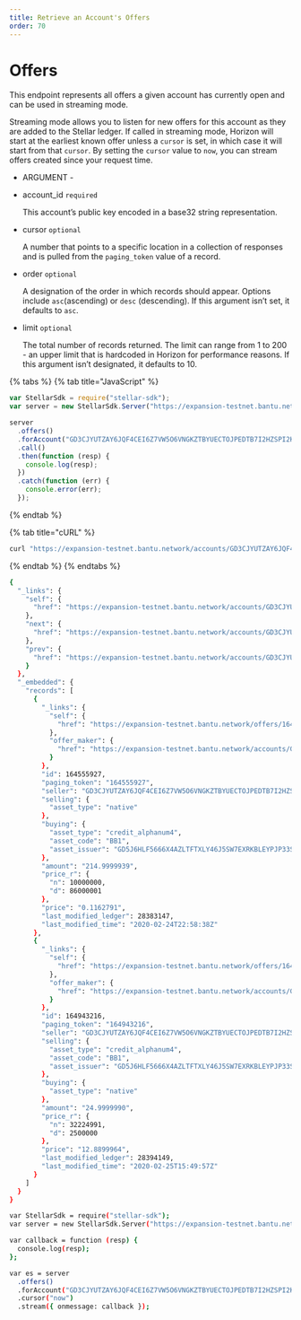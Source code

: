```yaml
---
title: Retrieve an Account's Offers
order: 70
---
```


# Offers

This endpoint represents all offers a given account has currently open and can be used in streaming mode.

Streaming mode allows you to listen for new offers for this account as they are added to the Stellar ledger. If called in streaming mode, Horizon will start at the earliest known offer unless a `cursor` is set, in which case it will start from that `cursor`. By setting the `cursor` value to `now`, you can stream offers created since your request time.

 - ARGUMENT - 

* account\_id `required`

  This account’s public key encoded in a base32 string representation.

* cursor `optional`

  A number that points to a specific location in a collection of responses and is pulled from the `paging_token` value of a record.

* order `optional`

  A designation of the order in which records should appear. Options include `asc`\(ascending\) or `desc` \(descending\). If this argument isn’t set, it defaults to `asc`.

* limit `optional`

  The total number of records returned. The limit can range from 1 to 200 - an upper limit that is hardcoded in Horizon for performance reasons. If this argument isn’t designated, it defaults to 10.

{% tabs %}
{% tab title="JavaScript" %}
```javascript
var StellarSdk = require("stellar-sdk");
var server = new StellarSdk.Server("https://expansion-testnet.bantu.network");

server
  .offers()
  .forAccount("GD3CJYUTZAY6JQF4CEI6Z7VW5O6VNGKZTBYUECTOJPEDTB7I2HZSPI2K")
  .call()
  .then(function (resp) {
    console.log(resp);
  })
  .catch(function (err) {
    console.error(err);
  });
```
{% endtab %}

{% tab title="cURL" %}
```bash
curl "https://expansion-testnet.bantu.network/accounts/GD3CJYUTZAY6JQF4CEI6Z7VW5O6VNGKZTBYUECTOJPEDTB7I2HZSPI2K/offers"
```
{% endtab %}
{% endtabs %}

```bash
{
  "_links": {
    "self": {
      "href": "https://expansion-testnet.bantu.network/accounts/GD3CJYUTZAY6JQF4CEI6Z7VW5O6VNGKZTBYUECTOJPEDTB7I2HZSPI2K/offers?cursor=\u0026limit=10\u0026order=asc"
    },
    "next": {
      "href": "https://expansion-testnet.bantu.network/accounts/GD3CJYUTZAY6JQF4CEI6Z7VW5O6VNGKZTBYUECTOJPEDTB7I2HZSPI2K/offers?cursor=164943216\u0026limit=10\u0026order=asc"
    },
    "prev": {
      "href": "https://expansion-testnet.bantu.network/accounts/GD3CJYUTZAY6JQF4CEI6Z7VW5O6VNGKZTBYUECTOJPEDTB7I2HZSPI2K/offers?cursor=164555927\u0026limit=10\u0026order=desc"
    }
  },
  "_embedded": {
    "records": [
      {
        "_links": {
          "self": {
            "href": "https://expansion-testnet.bantu.network/offers/164555927"
          },
          "offer_maker": {
            "href": "https://expansion-testnet.bantu.network/accounts/GD3CJYUTZAY6JQF4CEI6Z7VW5O6VNGKZTBYUECTOJPEDTB7I2HZSPI2K"
          }
        },
        "id": 164555927,
        "paging_token": "164555927",
        "seller": "GD3CJYUTZAY6JQF4CEI6Z7VW5O6VNGKZTBYUECTOJPEDTB7I2HZSPI2K",
        "selling": {
          "asset_type": "native"
        },
        "buying": {
          "asset_type": "credit_alphanum4",
          "asset_code": "BB1",
          "asset_issuer": "GD5J6HLF5666X4AZLTFTXLY46J5SW7EXRKBLEYPJP33S33MXZGV6CWFN"
        },
        "amount": "214.9999939",
        "price_r": {
          "n": 10000000,
          "d": 86000001
        },
        "price": "0.1162791",
        "last_modified_ledger": 28383147,
        "last_modified_time": "2020-02-24T22:58:38Z"
      },
      {
        "_links": {
          "self": {
            "href": "https://expansion-testnet.bantu.network/offers/164943216"
          },
          "offer_maker": {
            "href": "https://expansion-testnet.bantu.network/accounts/GD3CJYUTZAY6JQF4CEI6Z7VW5O6VNGKZTBYUECTOJPEDTB7I2HZSPI2K"
          }
        },
        "id": 164943216,
        "paging_token": "164943216",
        "seller": "GD3CJYUTZAY6JQF4CEI6Z7VW5O6VNGKZTBYUECTOJPEDTB7I2HZSPI2K",
        "selling": {
          "asset_type": "credit_alphanum4",
          "asset_code": "BB1",
          "asset_issuer": "GD5J6HLF5666X4AZLTFTXLY46J5SW7EXRKBLEYPJP33S33MXZGV6CWFN"
        },
        "buying": {
          "asset_type": "native"
        },
        "amount": "24.9999990",
        "price_r": {
          "n": 32224991,
          "d": 2500000
        },
        "price": "12.8899964",
        "last_modified_ledger": 28394149,
        "last_modified_time": "2020-02-25T15:49:57Z"
      }
    ]
  }
}
```

```bash
var StellarSdk = require("stellar-sdk");
var server = new StellarSdk.Server("https://expansion-testnet.bantu.network");

var callback = function (resp) {
  console.log(resp);
};

var es = server
  .offers()
  .forAccount("GD3CJYUTZAY6JQF4CEI6Z7VW5O6VNGKZTBYUECTOJPEDTB7I2HZSPI2K")
  .cursor("now")
  .stream({ onmessage: callback });
```

